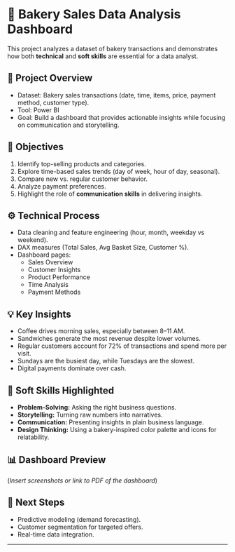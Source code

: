 # 🍩 Bakery Sales Data Analysis Dashboard  

This project analyzes a dataset of bakery transactions and demonstrates how both **technical** and **soft skills** are essential for a data analyst.  

## 📌 Project Overview  
- Dataset: Bakery sales transactions (date, time, items, price, payment method, customer type).  
- Tool: Power BI  
- Goal: Build a dashboard that provides actionable insights while focusing on communication and storytelling.  

## 🎯 Objectives  
1. Identify top-selling products and categories.  
2. Explore time-based sales trends (day of week, hour of day, seasonal).  
3. Compare new vs. regular customer behavior.  
4. Analyze payment preferences.  
5. Highlight the role of **communication skills** in delivering insights.  

## ⚙️ Technical Process  
- Data cleaning and feature engineering (hour, month, weekday vs weekend).  
- DAX measures (Total Sales, Avg Basket Size, Customer %).  
- Dashboard pages:  
  - Sales Overview  
  - Customer Insights  
  - Product Performance  
  - Time Analysis  
  - Payment Methods  

## 💡 Key Insights  
- Coffee drives morning sales, especially between 8–11 AM.  
- Sandwiches generate the most revenue despite lower volumes.  
- Regular customers account for 72% of transactions and spend more per visit.  
- Sundays are the busiest day, while Tuesdays are the slowest.  
- Digital payments dominate over cash.  

## 🤝 Soft Skills Highlighted  
- **Problem-Solving:** Asking the right business questions.  
- **Storytelling:** Turning raw numbers into narratives.  
- **Communication:** Presenting insights in plain business language.  
- **Design Thinking:** Using a bakery-inspired color palette and icons for relatability.  

## 📊 Dashboard Preview  
(*Insert screenshots or link to PDF of the dashboard*)  

## 🚀 Next Steps  
- Predictive modeling (demand forecasting).  
- Customer segmentation for targeted offers.  
- Real-time data integration.  

---
